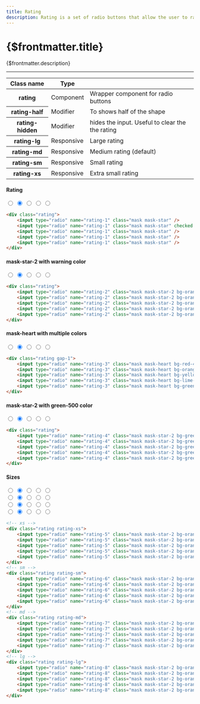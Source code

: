 ```yaml
---
title: Rating
description: Rating is a set of radio buttons that allow the user to rate something.
---
```


# {$frontmatter.title}

{$frontmatter.description}

<hr class="border-gray-divider mt-10">
<div class="not-prose mt-6 mb-10 overflow-x-auto">
    <table class="table-compact table w-full">
        <thead>
            <tr>
                <th class="flex items-center gap-2 normal-case">
                    <span>Class name</span>
                </th>
                <th class="normal-case">Type</th>
                <th></th>
            </tr>
        </thead>
        <tbody>
            <tr>
                <th class="font-normal"><span class="font-mono lowercase">rating</span></th>
                <td><span class="badge badge-sm badge-ghost w-20">Component</span></td>
                <td>Wrapper component for radio buttons</td>
            </tr>
            <tr>
                <th class="font-normal"><span class="font-mono lowercase">rating-half</span></th>
                <td>
                    <div class="tooltip tooltip-right cursor-help" data-tip="Changes the style of a component"><span class="badge badge-sm badge-outline w-20">Modifier</span></div>
                </td>
                <td>To shows half of the shape</td>
            </tr>
            <tr>
                <th class="font-normal"><span class="font-mono lowercase">rating-hidden</span></th>
                <td>
                    <div class="tooltip tooltip-right cursor-help" data-tip="Changes the style of a component"><span class="badge badge-sm badge-outline w-20">Modifier</span></div>
                </td>
                <td>hides the input. Useful to clear the the rating</td>
            </tr>
            <tr>
                <th class="font-normal"><span class="font-mono lowercase">rating-lg</span></th>
                <td>
                    <div class="tooltip tooltip-right cursor-help" data-tip="Supports responsive prefixes (sm:, lg:, …)"><span class="badge badge-sm badge-success w-20">Responsive</span></div>
                </td>
                <td>Large rating</td>
            </tr>
            <tr>
                <th class="font-normal"><span class="font-mono lowercase">rating-md</span></th>
                <td>
                    <div class="tooltip tooltip-right cursor-help" data-tip="Supports responsive prefixes (sm:, lg:, …)"><span class="badge badge-sm badge-success w-20">Responsive</span></div>
                </td>
                <td>Medium rating (default)</td>
            </tr>
            <tr>
                <th class="font-normal"><span class="font-mono lowercase">rating-sm</span></th>
                <td>
                    <div class="tooltip tooltip-right cursor-help" data-tip="Supports responsive prefixes (sm:, lg:, …)"><span class="badge badge-sm badge-success w-20">Responsive</span></div>
                </td>
                <td>Small rating</td>
            </tr>
            <tr>
                <th class="font-normal"><span class="font-mono lowercase">rating-xs</span></th>
                <td>
                    <div class="tooltip tooltip-right cursor-help" data-tip="Supports responsive prefixes (sm:, lg:, …)"><span class="badge badge-sm badge-success w-20">Responsive</span></div>
                </td>
                <td>Extra small rating</td>
            </tr>
        </tbody>
    </table>
</div>

<h4 class="pt-10">Rating</h4>

<div class="mt-4 p-4 not-prose flex gap-2 justify-center">
    <div class="rating">
        <input type="radio" name="rating-1" class="mask mask-star" />
        <input type="radio" name="rating-1" class="mask mask-star" checked />
        <input type="radio" name="rating-1" class="mask mask-star" />
        <input type="radio" name="rating-1" class="mask mask-star" />
        <input type="radio" name="rating-1" class="mask mask-star" />
    </div>
</div>

```html
<div class="rating">
	<input type="radio" name="rating-1" class="mask mask-star" />
	<input type="radio" name="rating-1" class="mask mask-star" checked />
	<input type="radio" name="rating-1" class="mask mask-star" />
	<input type="radio" name="rating-1" class="mask mask-star" />
	<input type="radio" name="rating-1" class="mask mask-star" />
</div>
```

<h4 class="pt-10">mask-star-2 with warning color</h4>

<div class="mt-4 p-4 not-prose flex gap-2 justify-center">
    <div class="rating">
        <input type="radio" name="rating-2" class="mask mask-star-2 bg-orange-400" />
        <input type="radio" name="rating-2" class="mask mask-star-2 bg-orange-400" checked />
        <input type="radio" name="rating-2" class="mask mask-star-2 bg-orange-400" />
        <input type="radio" name="rating-2" class="mask mask-star-2 bg-orange-400" />
        <input type="radio" name="rating-2" class="mask mask-star-2 bg-orange-400" />
    </div>
</div>

```html
<div class="rating">
	<input type="radio" name="rating-2" class="mask mask-star-2 bg-orange-400" />
	<input type="radio" name="rating-2" class="mask mask-star-2 bg-orange-400" checked />
	<input type="radio" name="rating-2" class="mask mask-star-2 bg-orange-400" />
	<input type="radio" name="rating-2" class="mask mask-star-2 bg-orange-400" />
	<input type="radio" name="rating-2" class="mask mask-star-2 bg-orange-400" />
</div>
```

<h4 class="pt-10">mask-heart with multiple colors</h4>

<div class="mt-4 p-4 not-prose flex gap-2 justify-center">
    <div class="rating gap-1">
        <input type="radio" name="rating-3" class="mask mask-heart bg-red-400" />
        <input type="radio" name="rating-3" class="mask mask-heart bg-orange-400" checked />
        <input type="radio" name="rating-3" class="mask mask-heart bg-yellow-400" />
        <input type="radio" name="rating-3" class="mask mask-heart bg-lime-400" />
        <input type="radio" name="rating-3" class="mask mask-heart bg-green-400" />
    </div>
</div>

```html
<div class="rating gap-1">
	<input type="radio" name="rating-3" class="mask mask-heart bg-red-400" />
	<input type="radio" name="rating-3" class="mask mask-heart bg-orange-400" checked />
	<input type="radio" name="rating-3" class="mask mask-heart bg-yellow-400" />
	<input type="radio" name="rating-3" class="mask mask-heart bg-lime-400" />
	<input type="radio" name="rating-3" class="mask mask-heart bg-green-400" />
</div>
```

<h4 class="pt-10">mask-star-2 with green-500 color</h4>

<div class="mt-4 p-4 not-prose flex gap-2 justify-center">
    <div class="rating">
        <input type="radio" name="rating-4" class="mask mask-star-2 bg-green-500" />
        <input type="radio" name="rating-4" class="mask mask-star-2 bg-green-500" checked />
        <input type="radio" name="rating-4" class="mask mask-star-2 bg-green-500" />
        <input type="radio" name="rating-4" class="mask mask-star-2 bg-green-500" />
        <input type="radio" name="rating-4" class="mask mask-star-2 bg-green-500" />
    </div>
</div>

```html
<div class="rating">
	<input type="radio" name="rating-4" class="mask mask-star-2 bg-green-500" />
	<input type="radio" name="rating-4" class="mask mask-star-2 bg-green-500" checked />
	<input type="radio" name="rating-4" class="mask mask-star-2 bg-green-500" />
	<input type="radio" name="rating-4" class="mask mask-star-2 bg-green-500" />
	<input type="radio" name="rating-4" class="mask mask-star-2 bg-green-500" />
</div>
```

<h4 class="pt-10">Sizes</h4>

<div class="mt-4 p-4 not-prose flex flex-col gap-4 justify-center">
    <!-- xs -->
    <div class="rating rating-xs">
        <input type="radio" name="rating-5" class="mask mask-star-2 bg-orange-400" />
        <input type="radio" name="rating-5" class="mask mask-star-2 bg-orange-400" checked />
        <input type="radio" name="rating-5" class="mask mask-star-2 bg-orange-400" />
        <input type="radio" name="rating-5" class="mask mask-star-2 bg-orange-400" />
        <input type="radio" name="rating-5" class="mask mask-star-2 bg-orange-400" />
    </div>
    <!-- sm -->
    <div class="rating rating-sm">
        <input type="radio" name="rating-6" class="mask mask-star-2 bg-orange-400" />
        <input type="radio" name="rating-6" class="mask mask-star-2 bg-orange-400" checked />
        <input type="radio" name="rating-6" class="mask mask-star-2 bg-orange-400" />
        <input type="radio" name="rating-6" class="mask mask-star-2 bg-orange-400" />
        <input type="radio" name="rating-6" class="mask mask-star-2 bg-orange-400" />
    </div>
    <!-- md -->
    <div class="rating rating-md">
        <input type="radio" name="rating-7" class="mask mask-star-2 bg-orange-400" />
        <input type="radio" name="rating-7" class="mask mask-star-2 bg-orange-400" checked />
        <input type="radio" name="rating-7" class="mask mask-star-2 bg-orange-400" />
        <input type="radio" name="rating-7" class="mask mask-star-2 bg-orange-400" />
        <input type="radio" name="rating-7" class="mask mask-star-2 bg-orange-400" />
    </div>
    <!-- lg -->
    <div class="rating rating-lg">
        <input type="radio" name="rating-8" class="mask mask-star-2 bg-orange-400" />
        <input type="radio" name="rating-8" class="mask mask-star-2 bg-orange-400" checked />
        <input type="radio" name="rating-8" class="mask mask-star-2 bg-orange-400" />
        <input type="radio" name="rating-8" class="mask mask-star-2 bg-orange-400" />
        <input type="radio" name="rating-8" class="mask mask-star-2 bg-orange-400" />
    </div>
</div>

```html
<!-- xs -->
<div class="rating rating-xs">
	<input type="radio" name="rating-5" class="mask mask-star-2 bg-orange-400" />
	<input type="radio" name="rating-5" class="mask mask-star-2 bg-orange-400" checked />
	<input type="radio" name="rating-5" class="mask mask-star-2 bg-orange-400" />
	<input type="radio" name="rating-5" class="mask mask-star-2 bg-orange-400" />
	<input type="radio" name="rating-5" class="mask mask-star-2 bg-orange-400" />
</div>
<!-- sm -->
<div class="rating rating-sm">
	<input type="radio" name="rating-6" class="mask mask-star-2 bg-orange-400" />
	<input type="radio" name="rating-6" class="mask mask-star-2 bg-orange-400" checked />
	<input type="radio" name="rating-6" class="mask mask-star-2 bg-orange-400" />
	<input type="radio" name="rating-6" class="mask mask-star-2 bg-orange-400" />
	<input type="radio" name="rating-6" class="mask mask-star-2 bg-orange-400" />
</div>
<!-- md -->
<div class="rating rating-md">
	<input type="radio" name="rating-7" class="mask mask-star-2 bg-orange-400" />
	<input type="radio" name="rating-7" class="mask mask-star-2 bg-orange-400" checked />
	<input type="radio" name="rating-7" class="mask mask-star-2 bg-orange-400" />
	<input type="radio" name="rating-7" class="mask mask-star-2 bg-orange-400" />
	<input type="radio" name="rating-7" class="mask mask-star-2 bg-orange-400" />
</div>
<!-- lg -->
<div class="rating rating-lg">
	<input type="radio" name="rating-8" class="mask mask-star-2 bg-orange-400" />
	<input type="radio" name="rating-8" class="mask mask-star-2 bg-orange-400" checked />
	<input type="radio" name="rating-8" class="mask mask-star-2 bg-orange-400" />
	<input type="radio" name="rating-8" class="mask mask-star-2 bg-orange-400" />
	<input type="radio" name="rating-8" class="mask mask-star-2 bg-orange-400" />
</div>
```

<!-- <h4 class="pt-10">half stars</h4>

<div class="mt-4 min-h-[6rem] p-4 not-prose flex gap-2 justify-center">
    <div class="rating rating-lg rating-half">
        <input type="radio" name="rating-10" class="rating-hidden" />
        <input type="radio" name="rating-10" class="bg-green-500 mask mask-star-2 mask-half-1" />
        <input type="radio" name="rating-10" class="bg-green-500 mask mask-star-2 mask-half-2" />
        <input type="radio" name="rating-10" class="bg-green-500 mask mask-star-2 mask-half-1" checked />
        <input type="radio" name="rating-10" class="bg-green-500 mask mask-star-2 mask-half-2" />
        <input type="radio" name="rating-10" class="bg-green-500 mask mask-star-2 mask-half-1" />
        <input type="radio" name="rating-10" class="bg-green-500 mask mask-star-2 mask-half-2" />
        <input type="radio" name="rating-10" class="bg-green-500 mask mask-star-2 mask-half-1" />
        <input type="radio" name="rating-10" class="bg-green-500 mask mask-star-2 mask-half-2" />
        <input type="radio" name="rating-10" class="bg-green-500 mask mask-star-2 mask-half-1" />
        <input type="radio" name="rating-10" class="bg-green-500 mask mask-star-2 mask-half-2" />
    </div>
</div>

```html
<div class="rating rating-lg rating-half">
	<input type="radio" name="rating-10" class="rating-hidden" />
	<input type="radio" name="rating-10" class="bg-green-500 mask mask-star-2 mask-half-1" />
	<input type="radio" name="rating-10" class="bg-green-500 mask mask-star-2 mask-half-2" />
	<input type="radio" name="rating-10" class="bg-green-500 mask mask-star-2 mask-half-1" checked />
	<input type="radio" name="rating-10" class="bg-green-500 mask mask-star-2 mask-half-2" />
	<input type="radio" name="rating-10" class="bg-green-500 mask mask-star-2 mask-half-1" />
	<input type="radio" name="rating-10" class="bg-green-500 mask mask-star-2 mask-half-2" />
	<input type="radio" name="rating-10" class="bg-green-500 mask mask-star-2 mask-half-1" />
	<input type="radio" name="rating-10" class="bg-green-500 mask mask-star-2 mask-half-2" />
	<input type="radio" name="rating-10" class="bg-green-500 mask mask-star-2 mask-half-1" />
	<input type="radio" name="rating-10" class="bg-green-500 mask mask-star-2 mask-half-2" />
</div>
``` -->
